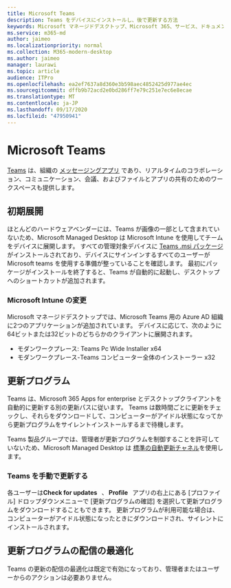 ```yaml
---
title: Microsoft Teams
description: Teams をデバイスにインストールし、後で更新する方法
keywords: Microsoft マネージドデスクトップ、Microsoft 365、サービス、ドキュメント、アプリ、基幹業務アプリ、LOB アプリ
ms.service: m365-md
author: jaimeo
ms.localizationpriority: normal
ms.collection: M365-modern-desktop
ms.author: jaimeo
manager: laurawi
ms.topic: article
audience: ITPro
ms.openlocfilehash: ea2ef7637a8d360e3b598aec4852425d977ae4ec
ms.sourcegitcommit: dffb9b72acd2e0bd286ff7e79c251e7ec6e8ecae
ms.translationtype: MT
ms.contentlocale: ja-JP
ms.lasthandoff: 09/17/2020
ms.locfileid: "47950941"
---
```

# <a name="microsoft-teams"></a>Microsoft Teams

[Teams](https://www.microsoft.com/microsoft-365/microsoft-teams/group-chat-software) は、組織の [メッセージングアプリ](https://support.microsoft.com/office/microsoft-teams-basics-6d5f52e6-5306-4096-ac24-c3082b79eaf0) であり、リアルタイムのコラボレーション、コミュニケーション、会議、およびファイルとアプリの共有のためのワークスペースも提供します。

## <a name="initial-deployment"></a>初期展開

ほとんどのハードウェアベンダーには、Teams が画像の一部として含まれていないため、Microsoft Managed Desktop は Microsoft Intune を使用してチームをデバイスに展開します。 すべての管理対象デバイスに [Teams .msi パッケージ](https://docs.microsoft.com/MicrosoftTeams/msi-deployment#how-the-microsoft-teams-msi-package-works) がインストールされており、デバイスにサインインするすべてのユーザーが Microsoft teams を使用する準備が整っていることを確認します。 最初にパッケージがインストールを終了すると、Teams が自動的に起動し、デスクトップへのショートカットが追加されます。

### <a name="microsoft-intune-changes"></a>Microsoft Intune の変更

Microsoft マネージドデスクトップでは、Microsoft Teams 用の Azure AD 組織に2つのアプリケーションが追加されています。 デバイスに応じて、次のように64ビットまたは32ビットのどちらかのクライアントに展開されます。  

- モダンワークプレース: Teams Pc Wide Installer x64  
- モダンワークプレース-Teams コンピューター全体のインストーラー x32

## <a name="updates"></a>更新プログラム

Teams は、Microsoft 365 Apps for enterprise とデスクトップクライアントを自動的に更新する別の更新パスに従います。 Teams は数時間ごとに更新をチェックし、それらをダウンロードして、コンピューターがアイドル状態になってから更新プログラムをサイレントインストールするまで待機します。  

Teams 製品グループでは、管理者が更新プログラムを制御することを許可していないため、Microsoft Managed Desktop は [標準の自動更新チャネル](https://docs.microsoft.com/microsoftteams/teams-client-update#can-admins-deploy-updates-instead-of-teams-auto-updating)を使用します。

### <a name="manually-updating-teams"></a>Teams を手動で更新する

各ユーザーは**Check for updates**   、 **Profile**   アプリの右上にある [プロファイル] ドロップダウンメニューで [更新プログラムの確認] を選択して更新プログラムをダウンロードすることもできます。 更新プログラムが利用可能な場合は、コンピューターがアイドル状態になったときにダウンロードされ、サイレントにインストールされます。

## <a name="delivery-optimization-of-updates"></a>更新プログラムの配信の最適化

Teams の更新の配信の最適化は既定で有効になっており、管理者またはユーザーからのアクションは必要ありません。 